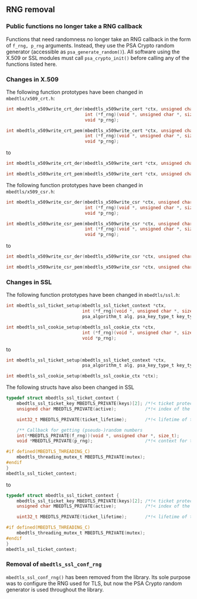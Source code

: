 ## RNG removal

### Public functions no longer take a RNG callback

Functions that need randomness no longer take an RNG callback in the form of `f_rng, p_rng` arguments. Instead, they use the PSA Crypto random generator (accessible as `psa_generate_random()`). All software using the X.509 or SSL modules must call `psa_crypto_init()` before calling any of the functions listed here.

### Changes in X.509

The following function prototypes have been changed in `mbedtls/x509_crt.h`:

```c
int mbedtls_x509write_crt_der(mbedtls_x509write_cert *ctx, unsigned char *buf, size_t size,
                              int (*f_rng)(void *, unsigned char *, size_t),
                              void *p_rng);

int mbedtls_x509write_crt_pem(mbedtls_x509write_cert *ctx, unsigned char *buf, size_t size,
                              int (*f_rng)(void *, unsigned char *, size_t),
                              void *p_rng);
```

to

```c
int mbedtls_x509write_crt_der(mbedtls_x509write_cert *ctx, unsigned char *buf, size_t size);

int mbedtls_x509write_crt_pem(mbedtls_x509write_cert *ctx, unsigned char *buf, size_t size);
```

The following function prototypes have been changed in `mbedtls/x509_csr.h`:
```c
int mbedtls_x509write_csr_der(mbedtls_x509write_csr *ctx, unsigned char *buf, size_t size,
                              int (*f_rng)(void *, unsigned char *, size_t),
                              void *p_rng);

int mbedtls_x509write_csr_pem(mbedtls_x509write_csr *ctx, unsigned char *buf, size_t size,
                              int (*f_rng)(void *, unsigned char *, size_t),
                              void *p_rng);
```

to

```c
int mbedtls_x509write_csr_der(mbedtls_x509write_csr *ctx, unsigned char *buf, size_t size);

int mbedtls_x509write_csr_pem(mbedtls_x509write_csr *ctx, unsigned char *buf, size_t size);
```

### Changes in SSL

The following function prototypes have been changed in `mbedtls/ssl.h`:

```c
int mbedtls_ssl_ticket_setup(mbedtls_ssl_ticket_context *ctx,
                             int (*f_rng)(void *, unsigned char *, size_t), void *p_rng,
                             psa_algorithm_t alg, psa_key_type_t key_type, psa_key_bits_t key_bits, uint32_t lifetime);
```

```c
int mbedtls_ssl_cookie_setup(mbedtls_ssl_cookie_ctx *ctx,
                             int (*f_rng)(void *, unsigned char *, size_t),
                             void *p_rng);
```

to

```c
int mbedtls_ssl_ticket_setup(mbedtls_ssl_ticket_context *ctx,
                             psa_algorithm_t alg, psa_key_type_t key_type, psa_key_bits_t key_bits, uint32_t lifetime);
```

```c
int mbedtls_ssl_cookie_setup(mbedtls_ssl_cookie_ctx *ctx);
```

The following structs have also been changed in SSL

```c
typedef struct mbedtls_ssl_ticket_context {
    mbedtls_ssl_ticket_key MBEDTLS_PRIVATE(keys)[2]; /*!< ticket protection keys             */
    unsigned char MBEDTLS_PRIVATE(active);           /*!< index of the currently active key  */

    uint32_t MBEDTLS_PRIVATE(ticket_lifetime);       /*!< lifetime of tickets in seconds     */

    /** Callback for getting (pseudo-)random numbers                        */
    int(*MBEDTLS_PRIVATE(f_rng))(void *, unsigned char *, size_t);
    void *MBEDTLS_PRIVATE(p_rng);                    /*!< context for the RNG function       */

#if defined(MBEDTLS_THREADING_C)
    mbedtls_threading_mutex_t MBEDTLS_PRIVATE(mutex);
#endif
}
mbedtls_ssl_ticket_context;
```


to

```c
typedef struct mbedtls_ssl_ticket_context {
    mbedtls_ssl_ticket_key MBEDTLS_PRIVATE(keys)[2]; /*!< ticket protection keys             */
    unsigned char MBEDTLS_PRIVATE(active);           /*!< index of the currently active key  */

    uint32_t MBEDTLS_PRIVATE(ticket_lifetime);       /*!< lifetime of tickets in seconds     */

#if defined(MBEDTLS_THREADING_C)
    mbedtls_threading_mutex_t MBEDTLS_PRIVATE(mutex);
#endif
}
mbedtls_ssl_ticket_context;
```

### Removal of `mbedtls_ssl_conf_rng`

`mbedtls_ssl_conf_rng()` has been removed from the library. Its sole purpose was to configure the RNG used for TLS, but now the PSA Crypto random generator is used throughout the library.
